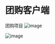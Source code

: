 # 团购客户端


团购项目
![image](https://github.com/YeShuangGui/ShoppingMall/blob/master/app/gif/mall.gif)

![image](https://github.com/YeShuangGui/ShoppingMall/blob/master/app/gif/mall2.gif)
